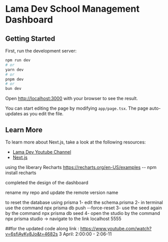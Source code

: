# Lama Dev School Management Dashboard

## Getting Started

First, run the development server:

```bash
npm run dev
# or
yarn dev
# or
pnpm dev
# or
bun dev
```

Open [http://localhost:3000](http://localhost:3000) with your browser to see the result.

You can start editing the page by modifying `app/page.tsx`. The page auto-updates as you edit the file.

## Learn More

To learn more about Next.js, take a look at the following resources:

- [Lama Dev Youtube Channel](https://youtube.com/lamadev) 
- [Next.js](https://nextjs.org/learn)

using the liberary Recharts 
https://recharts.org/en-US/examples  -- npm install recharts

completed the design of the dashboard

rename my repo and update the remote version name

to reset the database using prisma
1- edit the schema.prisma
2- in terminal use the command npx prisma db push --force-reset
3- use the seed again by the command npx prisma db seed
4- open the studio by the command npx prisma studio -> navigate to the link localhost 5555

##for the updated code along 
link : https://www.youtube.com/watch?v=6sfiAyKy8Jo&t=4682s
3 April: 2:00:00 - 2:06-11